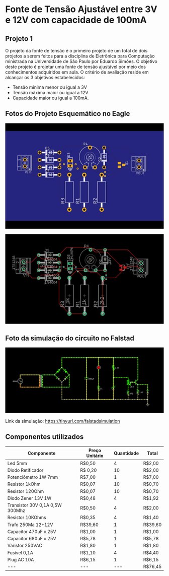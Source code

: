# Fonte de Tensão Ajustável entre 3V e 12V com capacidade de  100mA
## Projeto 1
O projeto da fonte de tensão é o primeiro projeto de um total de dois projetos a serem feitos para a disciplina de Eletrônica para Computação ministrada na Universidade de São Paulo por Eduardo Simões.
O objetivo deste projeto é projetar uma fonte de tensão ajustável por meio dos conhecimentos adquiridos em aula. O critério de avaliação reside em alcançar os 3 objetivos estabelecidos:
* Tensão mínima menor ou igual a 3V
* Tensão máxima maior ou igual a 12V
* Capacidade maior ou igual a 100mA.

## Fotos do Projeto Esquemático no Eagle

![alt-text](https://github.com/niicao/USP/blob/main/SSC0180%20Eletr%C3%B4nica%20para%20Computa%C3%A7%C3%A3o/Fonte%20de%20Tens%C3%A3o%20Ajust%C3%A1vel/photo_5066886693231110693_y.jpeg)

![alt-text](https://github.com/niicao/USP/blob/main/SSC0180%20Eletr%C3%B4nica%20para%20Computa%C3%A7%C3%A3o/Fonte%20de%20Tens%C3%A3o%20Ajust%C3%A1vel/photo_5066886693231110694_y.jpeg)

## Foto da simulação do circuito no Falstad

![alt-text](https://github.com/niicao/USP/blob/main/SSC0180%20Eletr%C3%B4nica%20para%20Computa%C3%A7%C3%A3o/Fonte%20de%20Tens%C3%A3o%20Ajust%C3%A1vel/photo_5073390278739602019_w.jpeg)

Link da simulação: https://tinyurl.com/falstadsimulation

## Componentes utilizados

| Componente | Preço Unitário | Quantidade | Total | 
|---|---|---|---| 
| Led 5mm | R$0,50 | 4 | R$2,00 |
| Diodo Retificador | R$ 0,20 | 10|R$2,00|
|Potenciômetro 1W 7mm| R$7,00|1|R$7,00|
|Resistor 1kOhm| R$0,07|10|R$0,70|
|Resistor 120Ohm| R$0,07|10|R$0,70|
|Diodo Zener 13V 1W| R$0,48| 4|R$1,92|
|Transistor 30V 0,1A 0,5W 300Mhz| R$0,50|4|R$2,00|
|Resistor 10KOhms| R$0,35|4|R$1,40|
|Trafo 250Ma 12+12V| R$39,60|1|R$39,60|
|Capacitor 470uF x 25V| R$1,00|1|R$1,00|
|Capacitor 680uF x 25V| R$5,78|1|R$5,78|
|Varistor 250VAC| R$1,80|1|R$1,80|
|Fusível 0,1A| R$1,10|4|R$4,40|
|Plug AC 10A| R$6,15| 1 | R$6,15|
|---|---|---|R$76,45|

